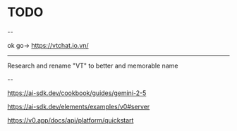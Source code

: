 # TODO

--

ok go-> https://vtchat.io.vn/

---

Research and rename "VT" to better and memorable name

--

https://ai-sdk.dev/cookbook/guides/gemini-2-5

https://ai-sdk.dev/elements/examples/v0#server

https://v0.app/docs/api/platform/quickstart
